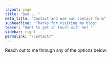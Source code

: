 ```yaml
---
layout: page
title: "Bye ..."
meta_title: "Contact and use our contact form"
subheadline: "Thanks for visiting my blog"
teaser: "Want to get in touch with me? "
sidebar: right
permalink: "/contact/"
---
```

Reach out to me through any of the options below.



